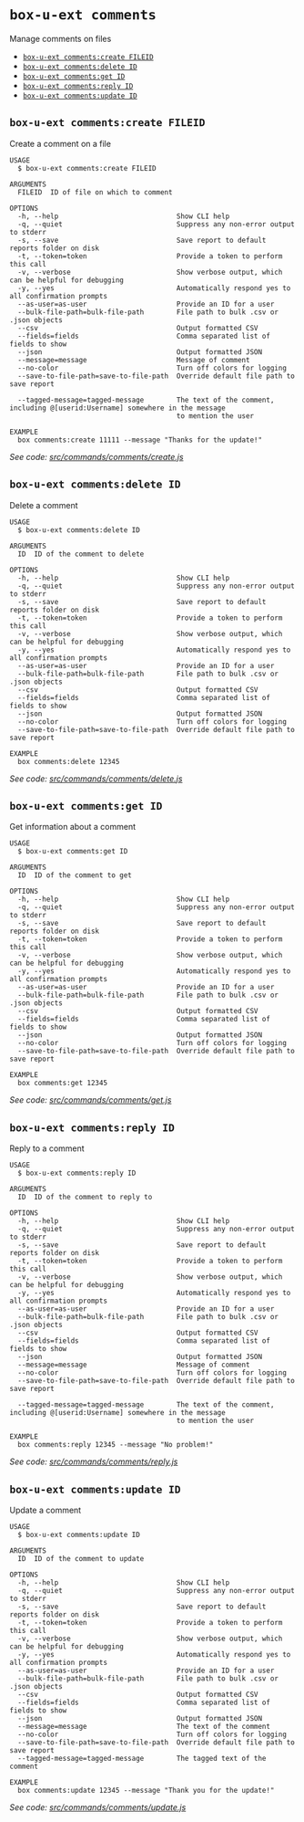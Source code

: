 `box-u-ext comments`
====================

Manage comments on files

* [`box-u-ext comments:create FILEID`](#box-u-ext-commentscreate-fileid)
* [`box-u-ext comments:delete ID`](#box-u-ext-commentsdelete-id)
* [`box-u-ext comments:get ID`](#box-u-ext-commentsget-id)
* [`box-u-ext comments:reply ID`](#box-u-ext-commentsreply-id)
* [`box-u-ext comments:update ID`](#box-u-ext-commentsupdate-id)

## `box-u-ext comments:create FILEID`

Create a comment on a file

```
USAGE
  $ box-u-ext comments:create FILEID

ARGUMENTS
  FILEID  ID of file on which to comment

OPTIONS
  -h, --help                             Show CLI help
  -q, --quiet                            Suppress any non-error output to stderr
  -s, --save                             Save report to default reports folder on disk
  -t, --token=token                      Provide a token to perform this call
  -v, --verbose                          Show verbose output, which can be helpful for debugging
  -y, --yes                              Automatically respond yes to all confirmation prompts
  --as-user=as-user                      Provide an ID for a user
  --bulk-file-path=bulk-file-path        File path to bulk .csv or .json objects
  --csv                                  Output formatted CSV
  --fields=fields                        Comma separated list of fields to show
  --json                                 Output formatted JSON
  --message=message                      Message of comment
  --no-color                             Turn off colors for logging
  --save-to-file-path=save-to-file-path  Override default file path to save report

  --tagged-message=tagged-message        The text of the comment, including @[userid:Username] somewhere in the message
                                         to mention the user

EXAMPLE
  box comments:create 11111 --message "Thanks for the update!"
```

_See code: [src/commands/comments/create.js](https://github.com/vsunday/boxcli-ext/blob/v0.0.4/src/commands/comments/create.js)_

## `box-u-ext comments:delete ID`

Delete a comment

```
USAGE
  $ box-u-ext comments:delete ID

ARGUMENTS
  ID  ID of the comment to delete

OPTIONS
  -h, --help                             Show CLI help
  -q, --quiet                            Suppress any non-error output to stderr
  -s, --save                             Save report to default reports folder on disk
  -t, --token=token                      Provide a token to perform this call
  -v, --verbose                          Show verbose output, which can be helpful for debugging
  -y, --yes                              Automatically respond yes to all confirmation prompts
  --as-user=as-user                      Provide an ID for a user
  --bulk-file-path=bulk-file-path        File path to bulk .csv or .json objects
  --csv                                  Output formatted CSV
  --fields=fields                        Comma separated list of fields to show
  --json                                 Output formatted JSON
  --no-color                             Turn off colors for logging
  --save-to-file-path=save-to-file-path  Override default file path to save report

EXAMPLE
  box comments:delete 12345
```

_See code: [src/commands/comments/delete.js](https://github.com/vsunday/boxcli-ext/blob/v0.0.4/src/commands/comments/delete.js)_

## `box-u-ext comments:get ID`

Get information about a comment

```
USAGE
  $ box-u-ext comments:get ID

ARGUMENTS
  ID  ID of the comment to get

OPTIONS
  -h, --help                             Show CLI help
  -q, --quiet                            Suppress any non-error output to stderr
  -s, --save                             Save report to default reports folder on disk
  -t, --token=token                      Provide a token to perform this call
  -v, --verbose                          Show verbose output, which can be helpful for debugging
  -y, --yes                              Automatically respond yes to all confirmation prompts
  --as-user=as-user                      Provide an ID for a user
  --bulk-file-path=bulk-file-path        File path to bulk .csv or .json objects
  --csv                                  Output formatted CSV
  --fields=fields                        Comma separated list of fields to show
  --json                                 Output formatted JSON
  --no-color                             Turn off colors for logging
  --save-to-file-path=save-to-file-path  Override default file path to save report

EXAMPLE
  box comments:get 12345
```

_See code: [src/commands/comments/get.js](https://github.com/vsunday/boxcli-ext/blob/v0.0.4/src/commands/comments/get.js)_

## `box-u-ext comments:reply ID`

Reply to a comment

```
USAGE
  $ box-u-ext comments:reply ID

ARGUMENTS
  ID  ID of the comment to reply to

OPTIONS
  -h, --help                             Show CLI help
  -q, --quiet                            Suppress any non-error output to stderr
  -s, --save                             Save report to default reports folder on disk
  -t, --token=token                      Provide a token to perform this call
  -v, --verbose                          Show verbose output, which can be helpful for debugging
  -y, --yes                              Automatically respond yes to all confirmation prompts
  --as-user=as-user                      Provide an ID for a user
  --bulk-file-path=bulk-file-path        File path to bulk .csv or .json objects
  --csv                                  Output formatted CSV
  --fields=fields                        Comma separated list of fields to show
  --json                                 Output formatted JSON
  --message=message                      Message of comment
  --no-color                             Turn off colors for logging
  --save-to-file-path=save-to-file-path  Override default file path to save report

  --tagged-message=tagged-message        The text of the comment, including @[userid:Username] somewhere in the message
                                         to mention the user

EXAMPLE
  box comments:reply 12345 --message "No problem!"
```

_See code: [src/commands/comments/reply.js](https://github.com/vsunday/boxcli-ext/blob/v0.0.4/src/commands/comments/reply.js)_

## `box-u-ext comments:update ID`

Update a comment

```
USAGE
  $ box-u-ext comments:update ID

ARGUMENTS
  ID  ID of the comment to update

OPTIONS
  -h, --help                             Show CLI help
  -q, --quiet                            Suppress any non-error output to stderr
  -s, --save                             Save report to default reports folder on disk
  -t, --token=token                      Provide a token to perform this call
  -v, --verbose                          Show verbose output, which can be helpful for debugging
  -y, --yes                              Automatically respond yes to all confirmation prompts
  --as-user=as-user                      Provide an ID for a user
  --bulk-file-path=bulk-file-path        File path to bulk .csv or .json objects
  --csv                                  Output formatted CSV
  --fields=fields                        Comma separated list of fields to show
  --json                                 Output formatted JSON
  --message=message                      The text of the comment
  --no-color                             Turn off colors for logging
  --save-to-file-path=save-to-file-path  Override default file path to save report
  --tagged-message=tagged-message        The tagged text of the comment

EXAMPLE
  box comments:update 12345 --message "Thank you for the update!"
```

_See code: [src/commands/comments/update.js](https://github.com/vsunday/boxcli-ext/blob/v0.0.4/src/commands/comments/update.js)_
